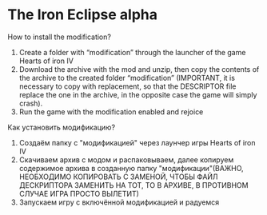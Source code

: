 # The Iron Eclipse alpha
 How to install the modification?
1. Create a folder with “modification” through the launcher of the game Hearts of iron IV
2. Download the archive with the mod and unzip, then copy the contents of the archive to the created folder “modification” (IMPORTANT, it is necessary to copy with replacement, so that the DESCRIPTOR file replace the one in the archive, in the opposite case the game will simply crash).
3. Run the game with the modification enabled and rejoice

Как установить модификацию?
1. Создаём папку с "модификацией" через лаунчер игры Hearts of iron IV
2. Скачиваем архив с модом и распаковываем, далее копируем содержимое архива в созданную папку "модификации"(ВАЖНО, НЕОБХОДИМО КОПИРОВАТЬ С ЗАМЕНОЙ, ЧТОБЫ ФАЙЛ ДЕСКРИПТОРА ЗАМЕНИТЬ НА ТОТ, ТО В АРХИВЕ, В ПРОТИВНОМ СЛУЧАЕ ИГРА ПРОСТО ВЫЛЕТИТ)
3. Запускаем игру с включённой модификацией и радуемся
